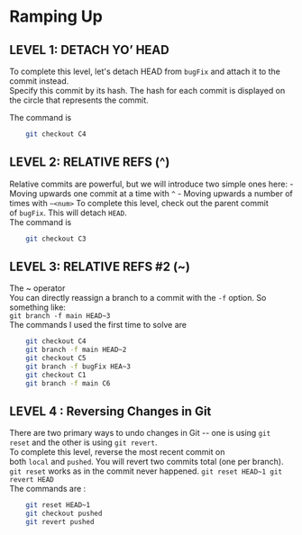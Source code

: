 # Ramping Up

## LEVEL 1: DETACH YO’ HEAD
To complete this level, let's detach HEAD from `bugFix` and attach it to the commit instead. <br />
Specify this commit by its hash. The hash for each commit is displayed on the circle that represents the commit. <br />

The command is  <br />
```sh
    git checkout C4
```


## LEVEL 2: RELATIVE REFS (^)
Relative commits are powerful, but we will introduce two simple ones here:
    - Moving upwards one commit at a time with `^`
    - Moving upwards a number of times with `~<num>`
To complete this level, check out the parent commit of `bugFix`. This will detach `HEAD`.<br />
The command is 
```sh
    git checkout C3
```
    

## LEVEL 3: RELATIVE REFS #2 (~)
The ~ operator<br />
You can directly reassign a branch to a commit with the `-f` option. So something like:<br />
    `git branch -f main HEAD~3`<br />
The commands I used the first time to solve are
```sh
    git checkout C4
    git branch -f main HEAD~2
    git checkout C5
    git branch -f bugFix HEA~3
    git checkout C1
    git branch -f main C6
```
    

## LEVEL 4 : Reversing Changes in Git
There are two primary ways to undo changes in Git -- one is using `git reset` and the other is using `git revert`.<br />
To complete this level, reverse the most recent commit on both `local` and `pushed`. You will revert two commits total (one per branch).<br />
    `git reset` works as in the commit never happened.
    `git reset HEAD~1
    git revert HEAD`
    <br />
The commands are :
```sh
    git reset HEAD~1
    git checkout pushed
    git revert pushed
```